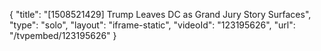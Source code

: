 {
    "title": "[1508521429] Trump Leaves DC as Grand Jury Story Surfaces",
    "type": "solo",
    "layout": "iframe-static",
    "videoId": "123195626",
    "url": "\/tvpembed\/123195626"
}